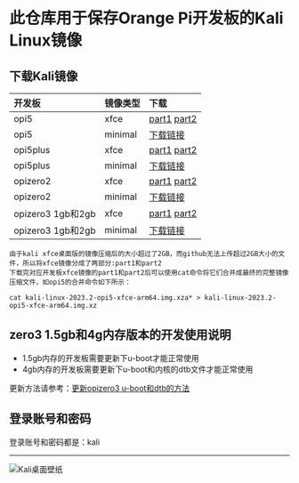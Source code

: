 # 此仓库用于保存Orange Pi开发板的Kali Linux镜像

## 下载Kali镜像

开发板 | 镜像类型 | 下载 |
|:--|:--|:--|
| opi5 | xfce | [part1](https://github.com/leeboby/kali-images/releases/download/20230702-xfce/kali-linux-2023.2-opi5-xfce-arm64.img.xzaa) [part2](https://github.com/leeboby/kali-images/releases/download/20230702-xfce/kali-linux-2023.2-opi5-xfce-arm64.img.xzab)|  
| opi5 | minimal |[下载链接](https://github.com/leeboby/kali-images/releases/download/20230702/kali-linux-2023.2-opi5-minimal-arm64.img.xz)| 
| opi5plus | xfce|[part1](https://github.com/leeboby/kali-images/releases/download/20230702-xfce/kali-linux-2023.2-opi5plus-xfce-arm64.img.xzaa) [part2](https://github.com/leeboby/kali-images/releases/download/20230702-xfce/kali-linux-2023.2-opi5plus-xfce-arm64.img.xzab) |
| opi5plus | minimal|[下载链接](https://github.com/leeboby/kali-images/releases/download/20230702/kali-linux-2023.2-opi5plus-minimal-arm64.img.xz) |
| opizero2 |xfce |[part1](https://github.com/leeboby/kali-images/releases/download/orangepizero2/kali-linux-2023.2-opizero2-xfce-arm64.img.xzaa) [part2](https://github.com/leeboby/kali-images/releases/download/orangepizero2/kali-linux-2023.2-opizero2-xfce-arm64.img.xzab) |
| opizero2 |minimal |[下载链接](https://github.com/leeboby/kali-images/releases/download/orangepizero2/kali-linux-2023.2-opizero2-minimal-arm64.img.xz) |
| opizero3 1gb和2gb |xfce |[part1](https://github.com/leeboby/kali-images/releases/download/opizero3/kali-linux-2023.2-opizero3-xfce-arm64.img.xzaa) [part2](https://github.com/leeboby/kali-images/releases/download/opizero3/kali-linux-2023.2-opizero3-xfce-arm64.img.xzab) |
| opizero3 1gb和2gb|minimal |[下载链接](https://github.com/leeboby/kali-images/releases/download/opizero3/kali-linux-2023.2-opizero3-minimal-arm64.img.xz) |

```
由于kali xfce桌面版的镜像压缩后的大小超过了2GB，而github无法上传超过2GB大小的文件，所以将xfce镜像分成了两部分:part1和part2
下载完对应开发板xfce镜像的part1和part2后可以使用cat命令将它们合并成最终的完整镜像压缩文件，如opi5的合并命令如下所示：

cat kali-linux-2023.2-opi5-xfce-arm64.img.xza* > kali-linux-2023.2-opi5-xfce-arm64.img.xz
```
## zero3 1.5gb和4g内存版本的开发使用说明

- 1.5gb内存的开发板需要更新下u-boot才能正常使用
- 4gb内存的开发板需要更新下u-boot和内核的dtb文件才能正常使用

更新方法请参考：[更新opizero3 u-boot和dtb的方法](https://github.com/leeboby/opizero3-uboot-dtb) 

## 登录账号和密码
登录账号和密码都是：kali

---
![Kali桌面壁纸](https://github.com/leeboby/kali-images/blob/main/pictures/1.png)
